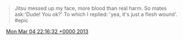 > Jitsu messed up my face, more blood than real harm\. So mates ask:'Dude\! You ok?' To which I replied: 'yea, it's just a flesh wound'\. \#epic

<img src="../../media/tweet.ico" width="12" /> [Mon Mar 04 22:16:32 +0000 2013](https://twitter.com/DromerDenker/status/308702526079901697)